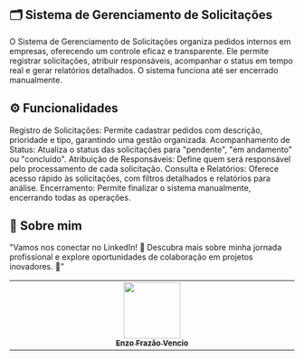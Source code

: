 ## 🗂️ Sistema de Gerenciamento de Solicitações
O Sistema de Gerenciamento de Solicitações organiza pedidos internos em empresas, oferecendo um controle eficaz e transparente. Ele permite registrar solicitações, atribuir responsáveis, acompanhar o status em tempo real e gerar relatórios detalhados. O sistema funciona até ser encerrado manualmente.

## ⚙️ Funcionalidades
Registro de Solicitações: Permite cadastrar pedidos com descrição, prioridade e tipo, garantindo uma gestão organizada.
Acompanhamento de Status: Atualiza o status das solicitações para "pendente", "em andamento" ou "concluído".
Atribuição de Responsáveis: Define quem será responsável pelo processamento de cada solicitação.
Consulta e Relatórios: Oferece acesso rápido às solicitações, com filtros detalhados e relatórios para análise.
Encerramento: Permite finalizar o sistema manualmente, encerrando todas as operações.

## 📌 Sobre mim
"Vamos nos conectar no LinkedIn! 🚀 Descubra mais sobre minha jornada profissional e explore oportunidades de colaboração em projetos inovadores. 🌟"

<table>
  <tbody>
    <tr>
      <td align="center" valign="top" width="14.28%"><a href="https://www.linkedin.com/in/enzofrazaovencio/"><img src="https://media.licdn.com/dms/image/v2/D4D03AQEE0WZvw-CPgw/profile-displayphoto-shrink_800_800/profile-displayphoto-shrink_800_800/0/1714612030802?e=1730937600&v=beta&t=-R-mNELoKFRmTQzVI-5PLOvsai2_m3vSfEfA6yVpHGk" width="100px;"/><br /><sub><b>Enzo Frazão Vencio</b></sub></a><br />
    </tr>
  </tbody>
</table>

